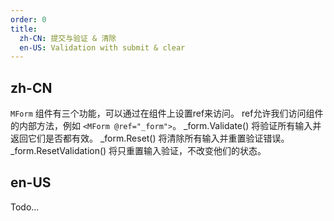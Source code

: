 ```yaml
---
order: 0
title:
  zh-CN: 提交与验证 & 清除
  en-US: Validation with submit & clear
---
```


## zh-CN

`MForm` 组件有三个功能，可以通过在组件上设置ref来访问。 ref允许我们访问组件的内部方法，例如 `<MForm @ref="_form">`。 _form.Validate() 将验证所有输入并返回它们是否都有效。 _form.Reset() 将清除所有输入并重置验证错误。 _form.ResetValidation() 将只重置输入验证，不改变他们的状态。

## en-US

Todo...
